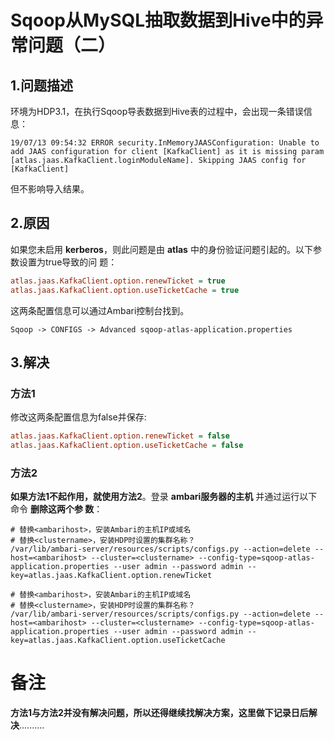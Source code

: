 Sqoop从MySQL抽取数据到Hive中的异常问题（二）
===================================================================================
## 1.问题描述
环境为HDP3.1，在执行Sqoop导表数据到Hive表的过程中，会出现一条错误信息：
```
19/07/13 09:54:32 ERROR security.InMemoryJAASConfiguration: Unable to add JAAS configuration for client [KafkaClient] as it is missing param [atlas.jaas.KafkaClient.loginModuleName]. Skipping JAAS config for [KafkaClient]
```
但不影响导入结果。

## 2.原因
如果您未启用 **kerberos**，则此问题是由 **atlas** 中的身份验证问题引起的。以下参数设置为true导致的问
题：
```ini
atlas.jaas.KafkaClient.option.renewTicket = true
atlas.jaas.KafkaClient.option.useTicketCache = true
```
这两条配置信息可以通过Ambari控制台找到。
```
Sqoop -> CONFIGS -> Advanced sqoop-atlas-application.properties
```

## 3.解决

### 方法1
修改这两条配置信息为false并保存:
```ini
atlas.jaas.KafkaClient.option.renewTicket = false
atlas.jaas.KafkaClient.option.useTicketCache = false
```

### 方法2
**如果方法1不起作用，就使用方法2**。登录 **ambari服务器的主机** 并通过运行以下命令 **删除这两个参
数**：

```shell
# 替换<ambarihost>，安装Ambari的主机IP或域名
# 替换<clustername>，安装HDP时设置的集群名称？
/var/lib/ambari-server/resources/scripts/configs.py --action=delete --host=<ambarihost> --cluster=<clustername> --config-type=sqoop-atlas-application.properties --user admin --password admin --key=atlas.jaas.KafkaClient.option.renewTicket

# 替换<ambarihost>，安装Ambari的主机IP或域名
# 替换<clustername>，安装HDP时设置的集群名称？
/var/lib/ambari-server/resources/scripts/configs.py --action=delete --host=<ambarihost> --cluster=<clustername> --config-type=sqoop-atlas-application.properties --user admin --password admin --key=atlas.jaas.KafkaClient.option.useTicketCache 
```

# 备注
**方法1与方法2并没有解决问题，所以还得继续找解决方案，这里做下记录日后解决**..........